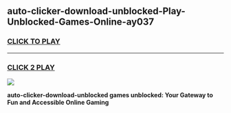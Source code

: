 
## auto-clicker-download-unblocked-Play-Unblocked-Games-Online-ay037
<h3>
<a href="https://premium76.site?title=auto-clicker-download-unblocked&ref=25A">CLICK TO PLAY</a></h3>
<hr>

<h3>
<a href="https://premium76.site?title=auto-clicker-download-unblocked&ref=25A">CLICK 2 PLAY</a>
  
</h3>

<a href="https://premium76.site?title=auto-clicker-download-unblocked&ref=25A"><img src="https://clearcache.store/games.png"></a>


**auto-clicker-download-unblocked games unblocked: Your Gateway to Fun and Accessible Online Gaming**
